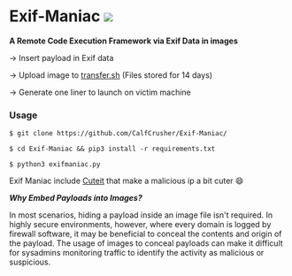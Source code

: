 # Exif-Maniac <img src="https://upload.wikimedia.org/wikipedia/commons/8/8c/Blue_Python_3.6%2B_Shield_Badge.svg" />

**A Remote Code Execution Framework via Exif Data in images**

-> Insert payload in Exif data

-> Upload image to <a href="https://transfer.sh">transfer.sh</a> (Files stored for 14 days)

-> Generate one liner to launch on victim machine

### Usage

`$ git clone https://github.com/CalfCrusher/Exif-Maniac/`

`$ cd Exif-Maniac && pip3 install -r requirements.txt`

`$ python3 exifmaniac.py`

Exif Maniac include <a href="https://github.com/D4Vinci/Cuteit">Cuteit</a> that make a malicious ip a bit cuter 😄 

***Why Embed Payloads into Images?***

In most scenarios, hiding a payload inside an image file isn't required. In highly secure environments, however, where every domain is logged by firewall software, it may be beneficial to conceal the contents and origin of the payload. The usage of images to conceal payloads can make it difficult for sysadmins monitoring traffic to identify the activity as malicious or suspicious.
